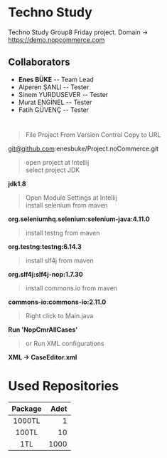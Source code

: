 # Techno Study


Techno Study Group8 Friday project.
Domain -> https://demo.nopcommerce.com


## Collaborators
 *  **Enes BÜKE** -- Team Lead 
 * Alperen ŞANLI -- Tester
 * Sinem YURDUSEVER -- Tester
 * Murat ENGİNEL -- Tester
 * Fatih GÜVENÇ -- Tester
#
#
#



   

> File Project From Version Control
> Copy to URL
   
git@github.com:enesbuke/Project.noCommerce.git  

> open project at Intellij  
> select project JDK

**jdk1.8**  

> Open Module Settings at Intellij  
> install selenium from maven

**org.seleniumhq.selenium:selenium-java:4.11.0**  

> install testng from maven

**org.testng:testng:6.14.3**  

> install slf4j from maven

**org.slf4j:slf4j-nop:1.7.30**  

> install commons.io from maven

**commons-io:commons-io:2.11.0**  

> Right click to Main.java

**Run 'NopCmrAllCases'**  

>  or Run XML configurations

**XML -> CaseEditor.xml**  



# Used Repositories

| Package   | Adet  |
|:-------:| -----:|
| 1000TL  | 1     |
| 100TL   | 10    |
| 1TL     | 1000  |



